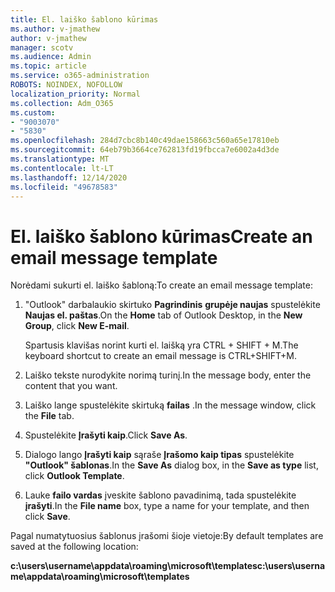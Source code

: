 ```yaml
---
title: El. laiško šablono kūrimas
ms.author: v-jmathew
author: v-jmathew
manager: scotv
ms.audience: Admin
ms.topic: article
ms.service: o365-administration
ROBOTS: NOINDEX, NOFOLLOW
localization_priority: Normal
ms.collection: Adm_O365
ms.custom:
- "9003070"
- "5830"
ms.openlocfilehash: 284d7cbc8b140c49dae158663c560a65e17810eb
ms.sourcegitcommit: 64eb79b3664ce762813fd19fbcca7e6002a4d3de
ms.translationtype: MT
ms.contentlocale: lt-LT
ms.lasthandoff: 12/14/2020
ms.locfileid: "49678583"
---
```

# <a name="create-an-email-message-template"></a><span data-ttu-id="cdf03-102">El. laiško šablono kūrimas</span><span class="sxs-lookup"><span data-stu-id="cdf03-102">Create an email message template</span></span>

<span data-ttu-id="cdf03-103">Norėdami sukurti el. laiško šabloną:</span><span class="sxs-lookup"><span data-stu-id="cdf03-103">To create an email message template:</span></span>

1. <span data-ttu-id="cdf03-104">"Outlook" darbalaukio skirtuko **Pagrindinis** **grupėje naujas** spustelėkite **Naujas el. paštas**.</span><span class="sxs-lookup"><span data-stu-id="cdf03-104">On the **Home** tab of Outlook Desktop, in the **New Group**, click **New E-mail**.</span></span>

    <span data-ttu-id="cdf03-105">Spartusis klavišas norint kurti el. laišką yra CTRL + SHIFT + M.</span><span class="sxs-lookup"><span data-stu-id="cdf03-105">The keyboard shortcut to create an email message is CTRL+SHIFT+M.</span></span>

2. <span data-ttu-id="cdf03-106">Laiško tekste nurodykite norimą turinį.</span><span class="sxs-lookup"><span data-stu-id="cdf03-106">In the message body, enter the content that you want.</span></span>
3. <span data-ttu-id="cdf03-107">Laiško lange spustelėkite skirtuką **failas** .</span><span class="sxs-lookup"><span data-stu-id="cdf03-107">In the message window, click the **File** tab.</span></span>
4. <span data-ttu-id="cdf03-108">Spustelėkite **Įrašyti kaip**.</span><span class="sxs-lookup"><span data-stu-id="cdf03-108">Click **Save As**.</span></span>
5. <span data-ttu-id="cdf03-109">Dialogo lango **Įrašyti kaip** sąraše **Įrašomo kaip tipas** spustelėkite **"Outlook" šablonas**.</span><span class="sxs-lookup"><span data-stu-id="cdf03-109">In the **Save As** dialog box, in the **Save as type** list, click **Outlook Template**.</span></span>
6. <span data-ttu-id="cdf03-110">Lauke **failo vardas** įveskite šablono pavadinimą, tada spustelėkite **įrašyti**.</span><span class="sxs-lookup"><span data-stu-id="cdf03-110">In the **File name** box, type a name for your template, and then click **Save**.</span></span>

<span data-ttu-id="cdf03-111">Pagal numatytuosius šablonus įrašomi šioje vietoje:</span><span class="sxs-lookup"><span data-stu-id="cdf03-111">By default templates are saved at the following location:</span></span>

<span data-ttu-id="cdf03-112">**c:\users\username\appdata\roaming\microsoft\templates**</span><span class="sxs-lookup"><span data-stu-id="cdf03-112">**c:\users\username\appdata\roaming\microsoft\templates**</span></span>
